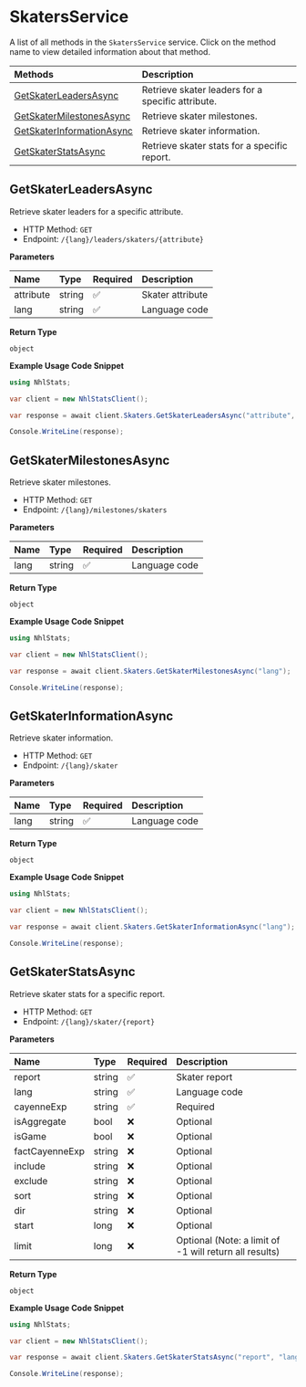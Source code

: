 # SkatersService

A list of all methods in the `SkatersService` service. Click on the method name to view detailed information about that method.

| Methods                                                 | Description                                       |
| :------------------------------------------------------ | :------------------------------------------------ |
| [GetSkaterLeadersAsync](#getskaterleadersasync)         | Retrieve skater leaders for a specific attribute. |
| [GetSkaterMilestonesAsync](#getskatermilestonesasync)   | Retrieve skater milestones.                       |
| [GetSkaterInformationAsync](#getskaterinformationasync) | Retrieve skater information.                      |
| [GetSkaterStatsAsync](#getskaterstatsasync)             | Retrieve skater stats for a specific report.      |

## GetSkaterLeadersAsync

Retrieve skater leaders for a specific attribute.

- HTTP Method: `GET`
- Endpoint: `/{lang}/leaders/skaters/{attribute}`

**Parameters**

| Name      | Type   | Required | Description      |
| :-------- | :----- | :------- | :--------------- |
| attribute | string | ✅       | Skater attribute |
| lang      | string | ✅       | Language code    |

**Return Type**

`object`

**Example Usage Code Snippet**

```csharp
using NhlStats;

var client = new NhlStatsClient();

var response = await client.Skaters.GetSkaterLeadersAsync("attribute", "lang");

Console.WriteLine(response);
```

## GetSkaterMilestonesAsync

Retrieve skater milestones.

- HTTP Method: `GET`
- Endpoint: `/{lang}/milestones/skaters`

**Parameters**

| Name | Type   | Required | Description   |
| :--- | :----- | :------- | :------------ |
| lang | string | ✅       | Language code |

**Return Type**

`object`

**Example Usage Code Snippet**

```csharp
using NhlStats;

var client = new NhlStatsClient();

var response = await client.Skaters.GetSkaterMilestonesAsync("lang");

Console.WriteLine(response);
```

## GetSkaterInformationAsync

Retrieve skater information.

- HTTP Method: `GET`
- Endpoint: `/{lang}/skater`

**Parameters**

| Name | Type   | Required | Description   |
| :--- | :----- | :------- | :------------ |
| lang | string | ✅       | Language code |

**Return Type**

`object`

**Example Usage Code Snippet**

```csharp
using NhlStats;

var client = new NhlStatsClient();

var response = await client.Skaters.GetSkaterInformationAsync("lang");

Console.WriteLine(response);
```

## GetSkaterStatsAsync

Retrieve skater stats for a specific report.

- HTTP Method: `GET`
- Endpoint: `/{lang}/skater/{report}`

**Parameters**

| Name           | Type   | Required | Description                                            |
| :------------- | :----- | :------- | :----------------------------------------------------- |
| report         | string | ✅       | Skater report                                          |
| lang           | string | ✅       | Language code                                          |
| cayenneExp     | string | ✅       | Required                                               |
| isAggregate    | bool   | ❌       | Optional                                               |
| isGame         | bool   | ❌       | Optional                                               |
| factCayenneExp | string | ❌       | Optional                                               |
| include        | string | ❌       | Optional                                               |
| exclude        | string | ❌       | Optional                                               |
| sort           | string | ❌       | Optional                                               |
| dir            | string | ❌       | Optional                                               |
| start          | long   | ❌       | Optional                                               |
| limit          | long   | ❌       | Optional (Note: a limit of -1 will return all results) |

**Return Type**

`object`

**Example Usage Code Snippet**

```csharp
using NhlStats;

var client = new NhlStatsClient();

var response = await client.Skaters.GetSkaterStatsAsync("report", "lang", "cayenneExp", true, false, "factCayenneExp", "include", "exclude", "sort", "dir", 9, 8);

Console.WriteLine(response);
```
